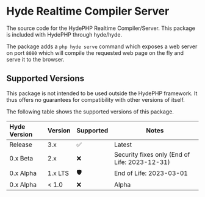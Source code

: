 # Hyde Realtime Compiler Server

The source code for the HydePHP Realtime Compiler/Server. This package is included with HydePHP through hyde/hyde.

The package adds a `php hyde serve` command which exposes a web server on port `8080` which will compile the requested web page on the fly and serve it to the browser.


## Supported Versions

This package is not intended to be used outside the HydePHP framework.
It thus offers no guarantees for compatibility with other versions of itself.

The following table shows the supported versions of this package.

| Hyde Version | Version | Supported          | Notes                                         |
|:-------------|---------|--------------------|-----------------------------------------------|
| Release      | 3.x     | :white_check_mark: | Latest                                        |
| 0.x Beta     | 2.x     | :x:                | Security fixes only (End of Life: 2023-12-31) |
| 0.x Alpha    | 1.x LTS | :shield:           | End of Life: 2023-03-01                       |
| 0.x Alpha    | < 1.0   | :x:                | Alpha                                         |
